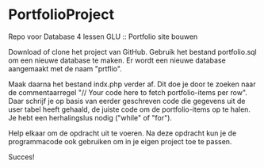 # PortfolioProject
Repo voor Database 4 lessen GLU :: Portfolio site bouwen

Download of clone het project van GitHub. Gebruik het bestand portfolio.sql om een nieuwe database te maken.
Er wordt een nieuwe database aangemaakt met de naam "prtflio".

Maak daarna het bestand indx.php verder af.
Dit doe je door te zoeken naar de commentaarregel "// Your code here to fetch portfolio-items per row".
Daar schrijf je op basis van eerder geschreven code die gegevens uit de user tabel heeft gehaald, de 
juiste code om de portfolio-items op te halen. Je hebt een herhalingslus nodig ("while" of "for").

Help elkaar om de opdracht uit te voeren. Na deze opdracht kun je de programmacode ook gebruiken om in je
eigen project toe te passen.

Succes!
